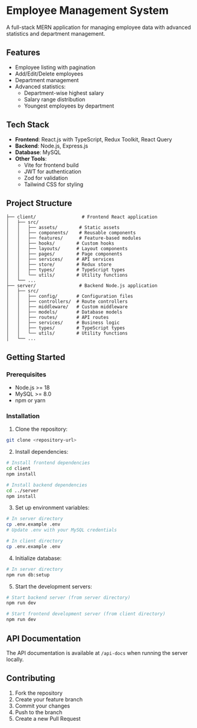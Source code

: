 # Employee Management System

A full-stack MERN application for managing employee data with advanced statistics and department management.

## Features

- Employee listing with pagination
- Add/Edit/Delete employees
- Department management
- Advanced statistics:
  - Department-wise highest salary
  - Salary range distribution
  - Youngest employees by department

## Tech Stack

- **Frontend**: React.js with TypeScript, Redux Toolkit, React Query
- **Backend**: Node.js, Express.js
- **Database**: MySQL
- **Other Tools**: 
  - Vite for frontend build
  - JWT for authentication
  - Zod for validation
  - Tailwind CSS for styling

## Project Structure

```
├── client/                 # Frontend React application
│   ├── src/
│   │   ├── assets/        # Static assets
│   │   ├── components/    # Reusable components
│   │   ├── features/      # Feature-based modules
│   │   ├── hooks/        # Custom hooks
│   │   ├── layouts/      # Layout components
│   │   ├── pages/        # Page components
│   │   ├── services/     # API services
│   │   ├── store/        # Redux store
│   │   ├── types/        # TypeScript types
│   │   └── utils/        # Utility functions
│   └── ...
├── server/                # Backend Node.js application
│   ├── src/
│   │   ├── config/       # Configuration files
│   │   ├── controllers/  # Route controllers
│   │   ├── middleware/   # Custom middleware
│   │   ├── models/       # Database models
│   │   ├── routes/       # API routes
│   │   ├── services/     # Business logic
│   │   ├── types/        # TypeScript types
│   │   └── utils/        # Utility functions
│   └── ...
```

## Getting Started

### Prerequisites

- Node.js >= 18
- MySQL >= 8.0
- npm or yarn

### Installation

1. Clone the repository:
```bash
git clone <repository-url>
```

2. Install dependencies:
```bash
# Install frontend dependencies
cd client
npm install

# Install backend dependencies
cd ../server
npm install
```

3. Set up environment variables:
```bash
# In server directory
cp .env.example .env
# Update .env with your MySQL credentials

# In client directory
cp .env.example .env
```

4. Initialize database:
```bash
# In server directory
npm run db:setup
```

5. Start the development servers:
```bash
# Start backend server (from server directory)
npm run dev

# Start frontend development server (from client directory)
npm run dev
```

## API Documentation

The API documentation is available at `/api-docs` when running the server locally.

## Contributing

1. Fork the repository
2. Create your feature branch
3. Commit your changes
4. Push to the branch
5. Create a new Pull Request 